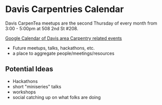 # Davis Carpentries Calendar

Davis CarpenTea meetups are the second Thursday of every month from 3:00 - 5:00pm at 508 2nd St #208.

[Google Calendar of Davis area Carpentry related events](https://calendar.google.com/calendar?cid=amgyMm5scDNlMWdlMWNtNXI1bWc5bzhsaG9AZ3JvdXAuY2FsZW5kYXIuZ29vZ2xlLmNvbQ)

 - Future meetups, talks, hackathons, etc.
 - a place to aggregate people/meetings/resources
 
 ## Potential Ideas
 
  - Hackathons
  - short "miniseries" talks
  - workshops
  - social catching up on what folks are doing
